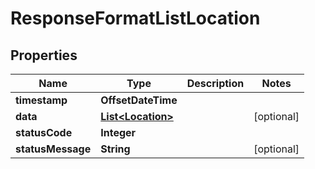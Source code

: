 

# ResponseFormatListLocation


## Properties

| Name | Type | Description | Notes |
|------------ | ------------- | ------------- | -------------|
|**timestamp** | **OffsetDateTime** |  |  |
|**data** | [**List&lt;Location&gt;**](Location.md) |  |  [optional] |
|**statusCode** | **Integer** |  |  |
|**statusMessage** | **String** |  |  [optional] |



